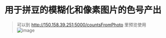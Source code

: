 # 用于拼豆的模糊化和像素图片的色号产出
> 可以到 http://150.158.39.251:5000/countsFromPhoto  里预览使用 
![image](https://github.com/user-attachments/assets/a026248d-3f6f-4cab-9d98-90489bb4faab)
